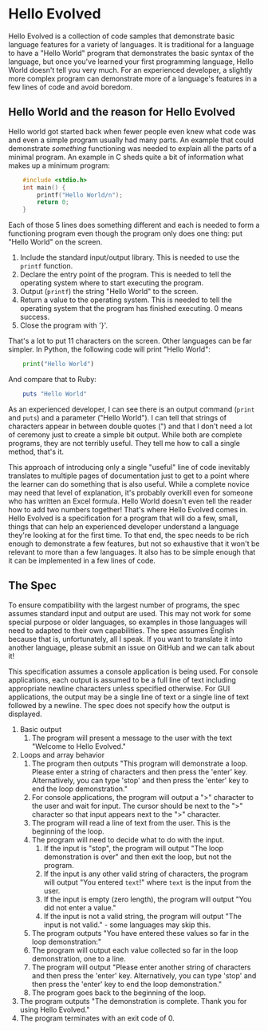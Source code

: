 # Hello Evolved

Hello Evolved is a collection of code samples that demonstrate basic language features for a variety of languages. It is traditional for a language to have a "Hello World" program that demonstrates the basic syntax of the language, but once you've learned your first programming language, Hello World doesn't tell you very much. For an experienced developer, a slightly more complex program can demonstrate more of a language's features in a few lines of code and avoid boredom.

## Hello World and the reason for Hello Evolved

Hello world got started back when fewer people even knew what code was and even a simple program usually had many parts. An example that could demonstrate *something* functioning was needed to explain all the parts of a minimal program. An example in C sheds quite a bit of information what makes up a minimum program:

```c
    #include <stdio.h>
    int main() {
        printf("Hello World/n");
        return 0;
    }
```

Each of those 5 lines does something different and each is needed to form a functioning program even though the program only does one thing: put "Hello World" on the screen. 

1. Include the standard input/output library. This is needed to use the `printf` function.
1. Declare the entry point of the program. This is needed to tell the operating system where to start executing the program.
1. Output (`printf`) the string "Hello World" to the screen.
1. Return a value to the operating system. This is needed to tell the operating system that the program has finished executing. 0 means success.
1. Close the program with '}'.

That's a lot to put 11 characters on the screen. Other languages can be far simpler. In Python, the following code will print "Hello World":

```python
    print("Hello World")
```

And compare that to Ruby:

```ruby
    puts "Hello World"
```

As an experienced developer, I can see there is an output command (`print` and `puts`) and a parameter ("Hello World"). I can tell that strings of characters appear in between double quotes (") and that I don't need a lot of ceremony just to create a simple bit output. While both are complete programs, they are not terribly useful. They tell me how to call a single method, that's it.

This approach of introducing only a single "useful" line of code inevitably translates to multiple pages of documentation just to get to a point where the learner can do something that is also useful. While a complete novice may need that level of explanation, it's probably overkill even for someone who has written an Excel formula. Hello World doesn't even tell the reader how to add two numbers together! That's where Hello Evolved comes in. Hello Evolved is a specification for a program that will do a few, small, things that can help an experienced developer understand a language they're looking at for the first time. To that end, the spec needs to be rich enough to demonstrate a few features, but not so exhaustive that it won't be relevant to more than a few languages. It also has to be simple enough that it can be implemented in a few lines of code.

## The Spec

To ensure compatibility with the largest number of programs, the spec assumes standard input and output are used. This may not work for some special purpose or older languages, so examples in those languages will need to adapted to their own capabilities. The spec assumes English because that is, unfortunately, all I speak. If you want to translate it into another language, please submit an issue on GitHub and we can talk about it!

This specification assumes a console application is being used. For console applications, each output is assumed to be a full line of text including appropriate newline characters unless specified otherwise. For GUI applications, the output may be a single line of text or a single line of text followed by a newline. The spec does not specify how the output is displayed.

1. Basic output
    1. The program will present a message to the user with the text "Welcome to Hello Evolved."
2. Loops and array behavior
    1. The program then outputs "This program will demonstrate a loop. Please enter a string of characters and then press the 'enter' key. Alternatively, you can type 'stop' and then press the 'enter' key to end the loop demonstration."
    1. For console applications, the program will output a ">" character to the user and wait for input. The cursor should be next to the ">" character so that input appears next to the ">" character.
    1. The program will read a line of text from the user. This is the beginning of the loop.
    1. The program will need to decide what to do with the input.
        1. If the input is "stop", the program will output "The loop demonstration is over" and then exit the loop, but not the program.
        2. If the input is any other valid string of characters, the program will output "You entered `text`!" where `text` is the input from the user.
        3. If the input is empty (zero length), the program will output "You did not enter a value."
        4. If the input is not a valid string, the program will output "The input is not valid." - some languages may skip this.
    1. The program outputs "You have entered these values so far in the loop demonstration:"
    1. The program will output each value collected so far in the loop demonstration, one to a line.
    1. The program will output "Please enter another string of characters and then press the 'enter' key. Alternatively, you can type 'stop' and then press the 'enter' key to end the loop demonstration."
    1. The program goes back to the beginning of the loop.
3. The program outputs "The demonstration is complete. Thank you for using Hello Evolved."
4. The program terminates with an exit code of 0.
